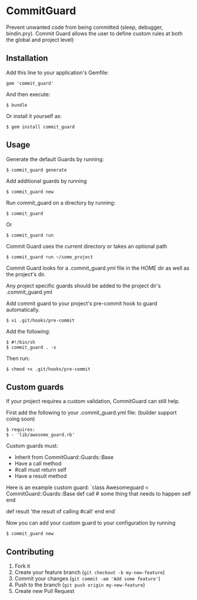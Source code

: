 # CommitGuard

Prevent unwanted code from being committed (sleep, debugger, bindin.pry). 
Commit Guard allows the user to define custom rules at both the global and project level}

## Installation

Add this line to your application's Gemfile:

    gem 'commit_guard'

And then execute:

    $ bundle

Or install it yourself as:

    $ gem install commit_guard

## Usage
Generate the default Guards by running:

    $ commit_guard generate

Add additional guards by running

    $ commit_guard new

Run commit_guard on a directory by running:

    $ commit_guard

Or

    $ commit_guard run

Commit Guard uses the current directory or takes an optional path

    $ commit_guard run ~/some_project

Commit Guard looks for a .commit_guard.yml file in the HOME dir as well
as the project's dir.

Any project specific guards should be added to the project dir's
.commit_guard.yml

Add commit guard to your project's pre-commit hook to guard
automatically.
 
    $ vi .git/hooks/pre-commit

Add the following:

    $ #!/bin/sh
    $ commit_guard . -s

Then run:

    $ chmod +x .git/hooks/pre-commit

## Custom guards
If your project requires a custom validation, CommitGuard can still
help.

First add the following to your .commit_guard.yml file:
(builder support coing soon)

    $ requires:
    $ - 'lib/awesome_guard.rb'

Custom guards must:
* Inherit from CommitGuard::Guards::Base
* Have a call method
* #call must return self
* Have a result method

Here is an example custom guard:
`class Awesomeguard < CommitGuard::Guards::Base
  def call
    # some thing that needs to happen
    self
  end

  def result
    'the result of calling #call'
  end
end`

Now you can add your custom guard to your configuration by running

    $ commit_guard new

## Contributing

1. Fork it
2. Create your feature branch (`git checkout -b my-new-feature`)
3. Commit your changes (`git commit -am 'Add some feature'`)
4. Push to the branch (`git push origin my-new-feature`)
5. Create new Pull Request
